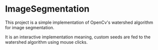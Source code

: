 # ImageSegmentation
 
This project is a simple implementation of OpenCv's watershed algorithm for image segmentation. 

It is an interactive implementation meaning, custom seeds are fed to the watershed algorithm using mouse clicks. 

